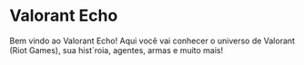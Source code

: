 # Valorant Echo

Bem vindo ao Valorant Echo!
Aqui você vai conhecer o universo de Valorant (Riot Games), sua hist´roia, agentes, armas e muito mais!
